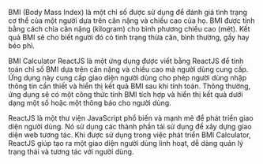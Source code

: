 BMI (Body Mass Index) là một chỉ số được sử dụng để đánh giá tình trạng cơ thể của một người dựa trên cân nặng và chiều cao của họ. BMI được tính bằng cách chia cân nặng (kilogram) cho bình phương chiều cao (mét). Kết quả BMI sẽ cho biết người đó có tình trạng thừa cân, bình thường, gầy hay béo phì.

BMI Calculator ReactJS là một ứng dụng được viết bằng ReactJS để tính toán chỉ số BMI dựa trên cân nặng và chiều cao mà người dùng cung cấp. Ứng dụng này cung cấp giao diện người dùng cho phép người dùng nhập thông tin cần thiết và hiển thị kết quả BMI sau khi tính toán. Thông thường, ứng dụng sẽ có một công thức tính BMI tích hợp và hiển thị kết quả dưới dạng một số hoặc một thông báo cho người dùng.

ReactJS là một thư viện JavaScript phổ biến và mạnh mẽ để phát triển giao diện người dùng. Nó sử dụng các thành phần tái sử dụng để xây dựng giao diện web tương tác. Khi được sử dụng trong việc phát triển BMI Calculator, ReactJS giúp tạo ra một giao diện người dùng linh hoạt, dễ dàng quản lý trạng thái và tương tác với người dùng.
